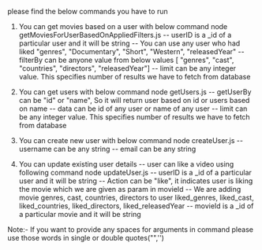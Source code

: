 please find the below commands you have to run 

1. You can get movies based on a user with below command
    node getMoviesForUserBasedOnAppliedFilters.js <userID> <filterBy> <limit>
    -- userID is a _id of a particular user and it will be string
    -- You can use any user who had liked "genres", "Documentary", "Short", "Western", "releasedYear"
    -- filterBy can be anyone value from below values [ "genres", "cast", "countries", "directors", "releasedYear"]
    -- limit can be any integer value. This specifies number of results we have to fetch from database

2. You can get users with below command
    node getUsers.js <getUserBy> <data> <limit>
    -- getUserBy can be "id" or "name", So it will return user based on id or users based on name
    -- data can be id of any user or name of any user
    -- limit can be any integer value. This specifies number of results we have to fetch from database

3. You can create new user with below command
    node createUser.js <username> <email>
    -- username can be any string 
    -- email can be any string

4. You can update existing user details
    -- user can like a video using following command
        node updateUser.js <userId> <action> <movieId>
        -- userID is a _id of a particular user and it will be string
        -- Action can be "like", it indicates user is liking the movie which we are given as param in movieId
        -- We are adding movie genres, cast, countries, directors to user liked_genres, liked_cast, liked_countries, liked_directors, liked_releasedYear
        -- movieId is a _id of a particular movie and it will be string

Note:- If you want to provide any spaces for arguments in command please use those words in single or double quotes("",'')
